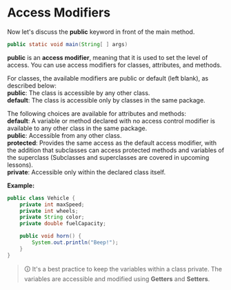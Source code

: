 # Access Modifiers  
Now let's discuss the **public** keyword in front of the main method.

```java
public static void main(String[ ] args)
```

**public** is an **access modifier**, meaning that it is used to set the level of access. You can use access modifiers for classes, attributes, and methods.  
  
For classes, the available modifiers are public or default (left blank), as described below:  
**public**: The class is accessible by any other class.  
**default**: The class is accessible only by classes in the same package.  
  
The following choices are available for attributes and methods:  
**default**: A variable or method declared with no access control modifier is available to any other class in the same package.  
**public**: Accessible from any other class.  
**protected**: Provides the same access as the default access modifier, with the addition that subclasses can access protected methods and variables of the superclass (Subclasses and superclasses are covered in upcoming lessons).  
**private**: Accessible only within the declared class itself.  
  
**Example:**

```java
public class Vehicle {
	private int maxSpeed;
	private int wheels;
	private String color;
	private double fuelCapacity;

	public void horn() {
		System.out.println("Beep!");
	}
}
```

>🛈 It's a best practice to keep the variables within a class private. The variables are accessible and modified using **Getters** and **Setters**.